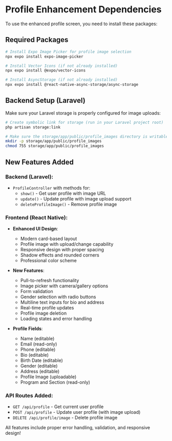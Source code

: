 # Profile Enhancement Dependencies

To use the enhanced profile screen, you need to install these packages:

## Required Packages

```bash
# Install Expo Image Picker for profile image selection
npx expo install expo-image-picker

# Install Vector Icons (if not already installed)
npx expo install @expo/vector-icons

# Install AsyncStorage (if not already installed)
npx expo install @react-native-async-storage/async-storage
```

## Backend Setup (Laravel)

Make sure your Laravel storage is properly configured for image uploads:

```bash
# Create symbolic link for storage (run in your Laravel project root)
php artisan storage:link

# Make sure the storage/app/public/profile_images directory is writable
mkdir -p storage/app/public/profile_images
chmod 755 storage/app/public/profile_images
```

## New Features Added

### Backend (Laravel):
- `ProfileController` with methods for:
  - `show()` - Get user profile with image URL
  - `update()` - Update profile with image upload support
  - `deleteProfileImage()` - Remove profile image

### Frontend (React Native):
- **Enhanced UI Design**:
  - Modern card-based layout
  - Profile image with upload/change capability
  - Responsive design with proper spacing
  - Shadow effects and rounded corners
  - Professional color scheme

- **New Features**:
  - Pull-to-refresh functionality
  - Image picker with camera/gallery options
  - Form validation
  - Gender selection with radio buttons
  - Multiline text inputs for bio and address
  - Real-time profile updates
  - Profile image deletion
  - Loading states and error handling

- **Profile Fields**:
  - Name (editable)
  - Email (read-only)
  - Phone (editable)
  - Bio (editable)
  - Birth Date (editable)
  - Gender (editable)
  - Address (editable)
  - Profile Image (uploadable)
  - Program and Section (read-only)

### API Routes Added:
- `GET /api/profile` - Get current user profile
- `POST /api/profile` - Update user profile (with image upload)
- `DELETE /api/profile/image` - Delete profile image

All features include proper error handling, validation, and responsive design!